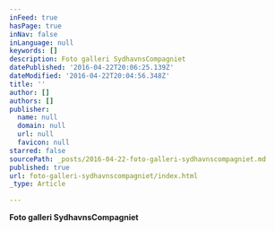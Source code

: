 ```yaml
---
inFeed: true
hasPage: true
inNav: false
inLanguage: null
keywords: []
description: Foto galleri SydhavnsCompagniet
datePublished: '2016-04-22T20:06:25.139Z'
dateModified: '2016-04-22T20:04:56.348Z'
title: ''
author: []
authors: []
publisher:
  name: null
  domain: null
  url: null
  favicon: null
starred: false
sourcePath: _posts/2016-04-22-foto-galleri-sydhavnscompagniet.md
published: true
url: foto-galleri-sydhavnscompagniet/index.html
_type: Article

---
```

**Foto galleri SydhavnsCompagniet**